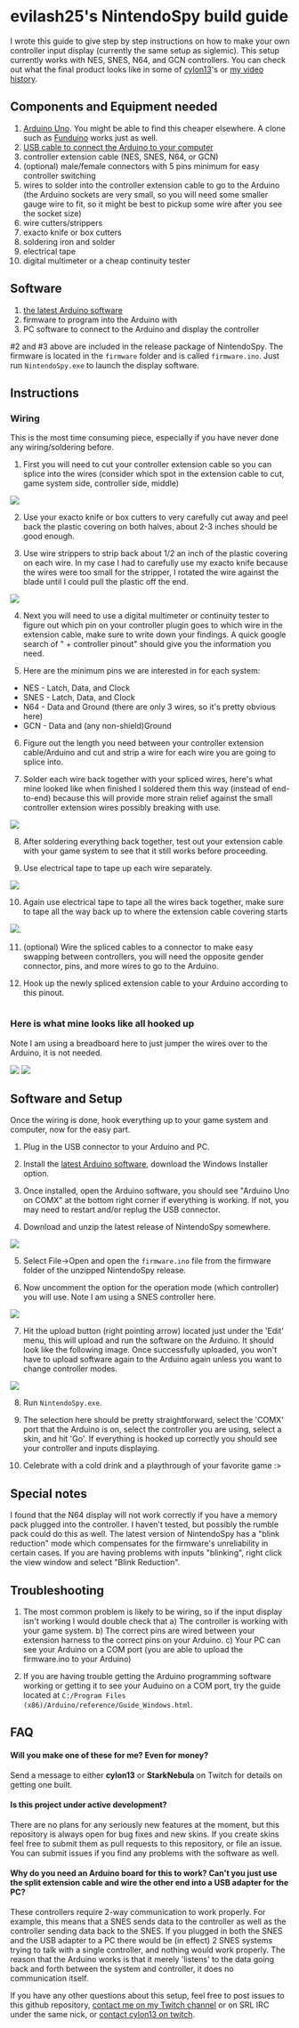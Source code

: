 # evilash25's NintendoSpy build guide 
I wrote this guide to give step by step instructions on how to make your own controller input display (currently the same setup as siglemic). This setup currently works with NES, SNES, N64, and GCN controllers. You can check out what the final product looks like in some of [cylon13](http://www.twitch.tv/cylon13/profile)'s or [my video history](http://www.twitch.tv/evilash25/profile).

## Components and Equipment needed

1. [Arduino Uno](http://www.amazon.com/Arduino-UNO-board-DIP-ATmega328P/dp/B006H06TVG). You might be able to find this cheaper elsewhere.  A clone such as [Funduino](https://www.foxytronics.com/products/265-funduino-uno-r3) works just as well.
2. [USB cable to connect the Arduino to your computer](http://www.amazon.com/AmazonBasics-Hi-Speed-A-Male-B-Male-Meters/dp/B001TH7GUA/)
3. controller extension cable (NES, SNES, N64, or GCN)
4. (optional) male/female connectors with 5 pins minimum for easy controller switching
5. wires to solder into the controller extension cable to go to the Arduino (the Arduino sockets are very small, so you will need some smaller gauge wire to fit, so it might be best to pickup some wire after you see the socket size)
6. wire cutters/strippers
7. exacto knife or box cutters
8. soldering iron and solder
9. electrical tape
10. digital multimeter or a cheap continuity tester


## Software

1. [the latest Arduino software](http://arduino.cc/en/Main/Software)
2. firmware to program into the Arduino with
3. PC software to connect to the Arduino and display the controller


\#2 and #3 above are included in the release package of NintendoSpy.  The firmware is located in the ``firmware`` folder and is called ``firmware.ino``.   Just run ``NintendoSpy.exe`` to launch the display software.


## Instructions

### Wiring

This is the most time consuming piece, especially if you have never done any wiring/soldering before.

1. First you will need to cut your controller extension cable so you can splice into the wires (consider which spot in the extension cable to cut, game system side, controller side, middle)

![](https://raw.githubusercontent.com/jaburns/NintendoSpy/master/docs/tutorial-images/cut.jpg)

2. Use your exacto knife or box cutters to very carefully cut away and peel back the plastic covering on both halves, about 2-3 inches should be good enough.

3. Use wire strippers to strip back about 1/2 an inch of the plastic covering on each wire. In my case I had to carefully use my exacto knife because the wires were too small for the stripper, I rotated the wire against the blade until I could pull the plastic off the end.

![](https://raw.githubusercontent.com/jaburns/NintendoSpy/master/docs/tutorial-images/stripped.jpg) 

4. Next you will need to use a digital multimeter or continuity tester to figure out which pin on your controller plugin goes to which wire in the extension cable, make sure to write down your findings. A quick google search of "<system> + controller pinout" should give you the information you need.

5. Here are the minimum pins we are interested in for each system:
 - NES - Latch, Data, and Clock
 - SNES - Latch, Data, and Clock
 - N64 - Data and Ground (there are only 3 wires, so it's pretty obvious here)
 - GCN - Data and (any non-shield)Ground

6. Figure out the length you need between your controller extension cable/Arduino and cut and strip a wire for each wire you are going to splice into.

7. Solder each wire back together with your spliced wires, here's what mine looked like when finished I soldered them this way (instead of end-to-end) because this will provide more strain relief against the small controller extension wires possibly breaking with use.

![](http://i.imgur.com/heGzrDe.jpg) 

8. After soldering everything back together, test out your extension cable with your game system to see that it still works before proceeding.

9. Use electrical tape to tape up each wire separately.

![](http://i.imgur.com/dOF7cG4.jpg)

10. Again use electrical tape to tape all the wires back together, make sure to tape all the way back up to where the extension cable covering starts

![](http://i.imgur.com/U3MjsdA.jpg).

11. (optional) Wire the spliced cables to a connector to make easy swapping between controllers, you will need the opposite gender connector, pins, and more wires to go to the Arduino.

12. Hook up the newly spliced extension cable to your Arduino according to this pinout.

![]()

### Here is what mine looks like all hooked up

Note I am using a breadboard here to just jumper the wires over to the Arduino, it is not needed.

![](http://i.imgur.com/4Ew6CjM.jpg)
![](http://i.imgur.com/vimMORK.jpg)

## Software and Setup

Once the wiring is done, hook everything up to your game system and computer, now for the easy part.

1. Plug in the USB connector to your Arduino and PC.

2. Install the [latest Arduino software](http://arduino.cc/en/Main/Software), download the Windows Installer option.

3. Once installed, open the Arduino software, you should see "Arduino Uno on COMX" at the bottom right corner if everything is working. If not, you may need to restart and/or replug the USB connector.

4. Download and unzip the latest release of NintendoSpy somewhere.

![](http://i.imgur.com/KpmJnVX.jpg)

5. Select File->Open and open the ``firmware.ino`` file from the firmware folder of the unzipped NintendoSpy release.

6. Now uncomment the option for the operation mode (which controller) you will use. Note I am using a SNES controller here.

![](http://i.imgur.com/RIUqaEp.jpg)

7. Hit the upload button (right pointing arrow) located just under the 'Edit' menu, this will upload and run the software on the Arduino. It should look like the following image. Once successfully uploaded, you won't have to upload software again to the Arduino again unless you want to change controller modes.

![](http://i.imgur.com/54HtRdB.jpg)

8. Run ``NintendoSpy.exe``.

9. The selection here should be pretty straightforward, select the 'COMX' port that the Arduino is on, select the controller you are using, select a skin, and hit 'Go'. If everything is hooked up correctly you should see your controller and inputs displaying.

10. Celebrate with a cold drink and a playthrough of your favorite game :>

## Special notes

I found that the N64 display will not work correctly if you have a memory pack plugged into the controller. I haven't tested, but possibly the rumble pack could do this as well.  The latest version of NintendoSpy has a "blink reduction" mode which compensates for the firmware's unreliability in certain cases.  If you are having problems with inputs "blinking", right click the view window and select "Blink Reduction".

## Troubleshooting

1. The most common problem is likely to be wiring, so if the input display isn't working I would double check that
        a) The controller is working with your game system.
        b) The correct pins are wired between your extension harness to the correct pins on your Arduino.
        c) Your PC can see your Arduino on a COM port (you are able to upload the firmware.ino to your Arduino)

2. If you are having trouble getting the Arduino programming software working or getting it to see your Auduino on a COM port, try the guide located at ``C:/Program Files (x86)/Arduino/reference/Guide_Windows.html``.

## FAQ

#### Will you make one of these for me? Even for money?
Send a message to either **cylon13** or **StarkNebula** on Twitch for details on getting one built.

#### Is this project under active development?
There are no plans for any seriously new features at the moment, but this repository is always open for bug fixes and new skins.  If you create skins feel free to submit them as pull requests to this repository, or file an issue.  You can submit issues if you find any problems with the software as well.

#### Why do you need an Arduino board for this to work? Can't you just use the split extension cable and wire the other end into a USB adapter for the PC?
These controllers require 2-way communication to work properly. For example, this means that a SNES sends data to the controller as well as the controller sending data back to the SNES. If you plugged in both the SNES and the USB adapter to a PC there would be (in effect) 2 SNES systems trying to talk with a single controller, and nothing would work properly. The reason that the Arduino works is that it merely 'listens' to the data going back and forth between the system and controller, it does no communication itself.

If you have any other questions about this setup, feel free to post issues to this github repository, [contact me on my Twitch channel](www.twitch.tv/evilash25) or on SRL IRC under the same nick, or [contact cylon13 on twitch](www.twitch.tv/cylon13).


